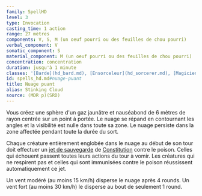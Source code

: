 ```yaml
---
family: SpellHD
level: 3
type: Invocation
casting_time: 1 action
range: 27 mètres
components: V, S, M (un oeuf pourri ou des feuilles de chou pourri)
verbal_component: V
somatic_component: S
material_component: M (un oeuf pourri ou des feuilles de chou pourri)
concentration: concentration
duration: jusqu'à 1 minute
classes: '[Barde](hd_bard.md), [Ensorceleur](hd_sorcerer.md), [Magicien](hd_wizard.md), [Ombrelame](hd_rogue_ombrelame.md)'
id: spells_hd.md#nuage-puant
title: Nuage puant
alias: Stinking Cloud
source: (MDR p)(SRD)
---
```


Vous créez une sphère d'un gaz jaunâtre et nauséabond de 6 mètres de rayon centrée sur un point à portée. Le nuage se répand en contournant les angles et la visibilité est nulle dans toute sa zone. Le nuage persiste dans la zone affectée pendant toute la durée du sort.

Chaque créature entièrement englobée dans le nuage au début de son tour doit effectuer un [jet de sauvegarde](hd_abilities_jets_de_sauvegarde.md) de [Constitution](hd_abilities_constitution.md) contre le poison. Celles qui échouent passent toutes leurs actions du tour à vomir. Les créatures qui ne respirent pas et celles qui sont immunisées contre le poison réussissent automatiquement ce jet.

Un vent modéré (au moins 15 km/h) disperse le nuage après 4 rounds. Un vent fort (au moins 30 km/h) le disperse au bout de seulement 1 round.

